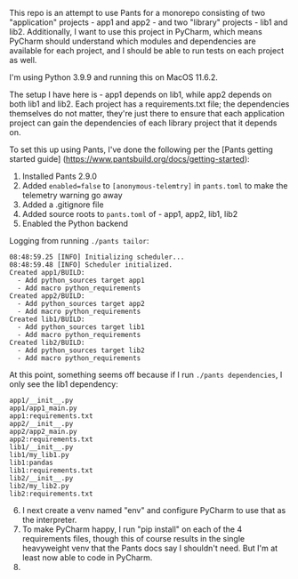 This repo is an attempt to use Pants for a monorepo consisting of two "application" projects - app1
and app2 - and two "library" projects - lib1 and lib2. Additionally, I want to use this project in
PyCharm, which means PyCharm should understand which modules and dependencies are available for 
each project, and I should be able to run tests on each project as well. 

I'm using Python 3.9.9 and running this on MacOS 11.6.2.

The setup I have here is - app1 depends on lib1, while app2 depends on both lib1 and lib2. Each 
project has a requirements.txt file; the dependencies themselves do not matter, they're just there 
to ensure that each application project can gain the dependencies of each library project that it 
depends on.

To set this up using Pants, I've done the following per the [Pants getting started guide]
(https://www.pantsbuild.org/docs/getting-started):

1. Installed Pants 2.9.0
2. Added `enabled=false` to `[anonymous-telemtry]` in `pants.toml` to make the telemetry warning 
   go away
3. Added a .gitignore file 
4. Added source roots to `pants.toml` of - app1, app2, lib1, lib2
5. Enabled the Python backend

Logging from running `./pants tailor`:

```
08:48:59.25 [INFO] Initializing scheduler...
08:48:59.48 [INFO] Scheduler initialized.
Created app1/BUILD:
  - Add python_sources target app1
  - Add macro python_requirements
Created app2/BUILD:
  - Add python_sources target app2
  - Add macro python_requirements
Created lib1/BUILD:
  - Add python_sources target lib1
  - Add macro python_requirements
Created lib2/BUILD:
  - Add python_sources target lib2
  - Add macro python_requirements
```

At this point, something seems off because if I run `./pants dependencies`, I only see the lib1
dependency:

```
app1/__init__.py
app1/app1_main.py
app1:requirements.txt
app2/__init__.py
app2/app2_main.py
app2:requirements.txt
lib1/__init__.py
lib1/my_lib1.py
lib1:pandas
lib1:requirements.txt
lib2/__init__.py
lib2/my_lib2.py
lib2:requirements.txt
```

6. I next create a venv named "env" and configure PyCharm to use that as the interpreter. 
7. To make PyCharm happy, I run "pip install" on each of the 4 requirements files, though this 
   of course results in the single heavyweight venv that the Pants docs say I shouldn't need. 
   But I'm at least now able to code in PyCharm.
8. 